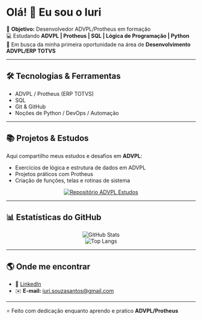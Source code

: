 # Olá! 👋 Eu sou o Iuri

🎯 **Objetivo:** Desenvolvedor ADVPL/Protheus em formação  
💻 Estudando **ADVPL | Protheus | SQL | Lógica de Programação | Python**  
🚀 Em busca da minha primeira oportunidade na área de **Desenvolvimento ADVPL/ERP TOTVS**

---

## 🛠️ Tecnologias & Ferramentas
- ADVPL / Protheus (ERP TOTVS)  
- SQL  
- Git & GitHub  
- Noções de Python / DevOps / Automação  

---

## 📚 Projetos & Estudos
Aqui compartilho meus estudos e desafios em **ADVPL**:
- Exercícios de lógica e estrutura de dados em ADVPL  
- Projetos práticos com Protheus  
- Criação de funções, telas e rotinas de sistema  

<div align="center">

[![Repositório ADVPL Estudos](https://github-readme-stats.vercel.app/api/pin/?username=iuuri&repo=advpl-estudos&theme=dracula)](https://github.com/iuuri/PROTHEUS-ADVPL)

</div>

---

## 📊 Estatísticas do GitHub
<div align="center">

![GitHub Stats](https://github-readme-stats.vercel.app/api?username=iuuri&show_icons=true&theme=dracula)  
![Top Langs](https://github-readme-stats.vercel.app/api/top-langs/?username=iuuri&layout=compact&theme=dracula)

</div>

---

## 🌎 Onde me encontrar
- 💼 [LinkedIn](https://www.linkedin.com/in/iuri-souza)  
- ✉️ **E-mail:** iuri.souzasantos@gmail.com  

---

⭐️ Feito com dedicação enquanto aprendo e pratico **ADVPL/Protheus**
